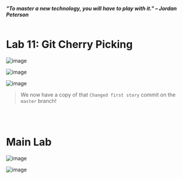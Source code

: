 ***"To master a new technology, you will have to play with it." – Jordan Peterson***
<br><br>

# Lab 11: Git Cherry Picking
![image](https://github.com/user-attachments/assets/c8a2eb1b-b440-493a-9d7b-520e53ae5a1e)

![image](https://github.com/user-attachments/assets/3d7912b5-ffb4-48e4-aa68-576d4cb1e0e8)

![image](https://github.com/user-attachments/assets/527a9d0f-2b5d-4d78-ab31-9133ecaf93db)

>We now have a copy of that `Changed first story` commit on the `master` branch!

<br><br>
# Main Lab
![image](https://github.com/user-attachments/assets/8ca93169-7339-4284-801c-f8f855bc90b9)

![image](https://github.com/user-attachments/assets/1b32028b-5cb3-48c3-8f1f-c1145ed33c14)
